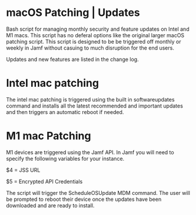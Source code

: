 # macOS Patching | Updates

Bash script for managing monthly security and feature updates on Intel and M1 macs. This script has no deferal options like the original larger macOS patching script. This script is designed to be be triggered off monthly or weekly in Jamf without casuing to much disruption for the end users.

Updates and new features are listed in the change log.

# Intel mac patching

The intel mac patching is triggered using the built in softwareupdates command and installs all the latest recommended and important updates and then triggers an automatic reboot if needed.

# M1 mac Patching

M1 devices are triggered using the Jamf API. In Jamf you will need to specify the following variables for your instance.

$4 = JSS URL

$5 = Encrypted API Credentials

The script will trigger the ScheduleOSUpdate MDM command. The user will be prompted to reboot their device once the updates have been downloaded and are ready to install.
